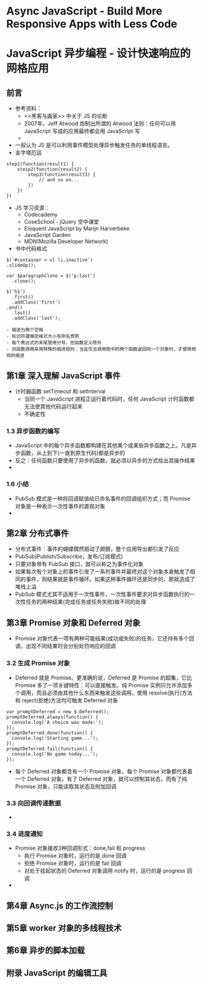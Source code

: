 Async JavaScript - Build More Responsive Apps with Less Code
=====
JavaScript 异步编程 - 设计快速响应的网格应用
=====

## 前言
* 参考资料：
    - <<黑客与画家>> 中关于 JS 的论断
    - 2007年，Jeff Atwood 炮制出所谓的 Atwood 法则：任何可以用 JavaScript 写成的应用最终都会用 JavaScript 写
    - 
* 一般认为 JS 是可以利用事件模型处理异步触发任务的单线程语言。
* 金字塔厄运
```JS
step1(function(result1) {
    steip2(function(result2) {
        step3(function(result3) {
            // and so on...
        })
    })
})
```

* JS 学习资源：
    - Codecademy
    - CoseSchool - jQuery 空中课堂
    - Eloquent JavaScript by Marijn Harverbeke
    - JavaScript Garden
    - MDN(Mozilla Developer Network)
* 书中代码格式
```
$('#container > ul li.inactive')
.slideUp();

var $paragraphClone = $('p:last')
  .clone();

$('h1')
  .first()
  .addClass('first')
.end()
  .last()
  .addClass('last');
```

    - 缩进为两个空格
    - 标识符遵循驼峰式大小写命名惯例
    - 每个表达式的末尾使用分号，但函数定义除外
    - 对函数调用采用特殊的缩进规则：当且仅当调用链中的两个函数返回同一个对象时，才使用相同的缩进


## 第1章 深入理解 JavaScript 事件
* 计时器函数 setTimeout 和 setInterval
    - 当同一个 JavaScript 进程正运行着代码时，任何 JavaScript 计时函数都无法使其他代码运行起来
    - 不确定性
### 1.3 异步函数的编写
* JavaScript 中的每个异步函数都构建在其他某个或某些异步函数之上。凡是异步函数，从上到下(一直到原生代码)都是异步的
* 反之：任何函数只要使用了异步的函数，就必须以异步的方式给出其操作结果
* 

### 1.6 小结
* PubSub 模式是一种将回调赋值给已命名事件的回调组织方式；而 Promise 对象是一种表示一次性事件的直观对象
* 

## 第2章 分布式事件
* 分布式事件：事件的蝴蝶偶然扇动了翅膀，整个应用导出都引发了反应
* PubSub(Publish/Subscribe，发布/订阅模式)
* 只要对象带有 PubSub 接口，就可以称之为事件化对象
* 如果每次有个对象上的事件引发了一系列事件并最终对这个对象本身触发了相同的事件，则结果就是事件循环。如果这种事件循环还是同步的，那就造成了堆栈上溢
* PubSub 模式尤其不适用于一次性事件，一次性事件要求对异步函数执行的一次性任务的两种结果(完成任务或任务失败)做不同的处理

## 第3章 Promise 对象和 Deferred 对象
* Promise 对象代表一项有两种可能结果(成功或失败)的任务，它还持有多个回调，出现不同结果时会分别处罚响应的回调

### 3.2 生成 Promise 对象
* Deferred 就是 Promise。更准确的说，Deferred 是 Promise 的超集，它比 Promise 多了一项关键特性：可以直接触发。纯 Promise 实例只允许添加多个调用，而且必须由其他什么东西来触发这些调用。使用 resolve(执行)方法和 reject(拒绝)方法均可触发 Deferred 对象
```
var promptDeferred = new $.Deferred();
promptDeferred.always(function() {
  console.log('A choice was made:');
});
promptDeferred.done(function() {
  console.log('Starting game...');
});
promptDeferred.fail(function() {
  console.log('No game today...');
});
```

* 每个 Deferred 对象都含有一个 Promise 对象，每个 Promise 对象都代表着一个 Deferred 对象。有了 Deferred 对象，就可以控制其状态，而有了纯 Promise 对象，只能读取其状态及附加回调

### 3.3 向回调传递数据
* 

### 3.4 进度通知
* Promise 对象接收3种回调形式：done,fail 和 progress
  - 执行 Promise 对象时，运行的是 done 回调
  - 拒绝 Promise 对象时，运行的是 fail 回调
  - 对处于挂起状态的 Deferred 对象调用 notify 时，运行的是 progress 回调
* 

## 第4章 Async.js 的工作流控制

## 第5章 worker 对象的多线程技术

## 第6章 异步的脚本加载

## 附录 JavaScript 的编辑工具